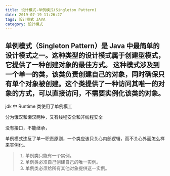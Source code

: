```yaml
---
title: 设计模式-单例模式(Singleton Pattern)
date: 2019-07-19 11:26:27
tags: 设计模式 JAVA
category: 设计模式
---
```



单例模式（Singleton Pattern）是 Java 中最简单的设计模式之一。这种类型的设计模式属于创建型模式，它提供了一种创建对象的最佳方式。
这种模式涉及到一个单一的类，该类负责创建自己的对象，同时确保只有单个对象被创建。这个类提供了一种访问其唯一的对象的方式，可以直接访问，不需要实例化该类的对象。
---

jdk 中 Runtime 类使用了单例模工

分为饿汉和懒汉两种，又有线程安全和非线程安全

没有接口，不能继承，

单例模式违反了单一职责原则，一个类应该只关心内部逻辑，而不关心外面怎么样来实例化。


> 1. 单例类只能有一个实例。
> 2. 单例类必须自己创建自己的唯一实例。
> 3. 单例类必须给所有其他对象提供这一实例。
